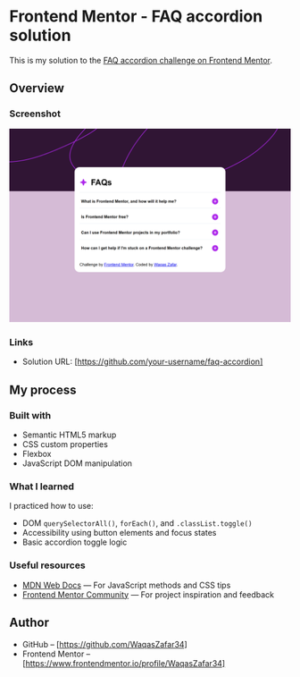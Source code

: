 # Frontend Mentor - FAQ accordion solution

This is my solution to the [FAQ accordion challenge on Frontend Mentor](https://www.frontendmentor.io/challenges/faq-accordion-wvPp8aNsz).

## Overview

### Screenshot

![Screenshot of my solution](preview.jpg) 

### Links


- Solution URL: [https://github.com/your-username/faq-accordion]

## My process

### Built with

- Semantic HTML5 markup
- CSS custom properties
- Flexbox
- JavaScript DOM manipulation

### What I learned

I practiced how to use:
- DOM `querySelectorAll()`, `forEach()`, and `.classList.toggle()`
- Accessibility using button elements and focus states
- Basic accordion toggle logic

### Useful resources

- [MDN Web Docs](https://developer.mozilla.org/) — For JavaScript methods and CSS tips
- [Frontend Mentor Community](https://www.frontendmentor.io/community) — For project inspiration and feedback

## Author

- GitHub – [https://github.com/WaqasZafar34]
- Frontend Mentor – [https://www.frontendmentor.io/profile/WaqasZafar34]

